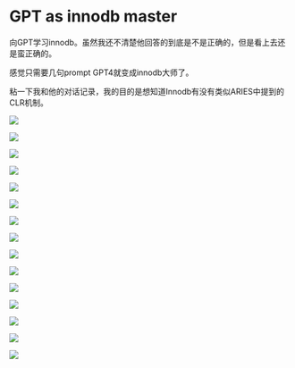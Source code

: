 # GPT as innodb master

向GPT学习innodb。虽然我还不清楚他回答的到底是不是正确的，但是看上去还是蛮正确的。

感觉只需要几句prompt GPT4就变成innodb大师了。

粘一下我和他的对话记录，我的目的是想知道Innodb有没有类似ARIES中提到的CLR机制。

![](https://picsheep.oss-cn-beijing.aliyuncs.com/pic/20230503110626.png)

![](https://picsheep.oss-cn-beijing.aliyuncs.com/pic/20230503110800.png)

![](https://picsheep.oss-cn-beijing.aliyuncs.com/pic/20230503110818.png)

![](https://picsheep.oss-cn-beijing.aliyuncs.com/pic/20230503110830.png)

![](https://picsheep.oss-cn-beijing.aliyuncs.com/pic/20230503110850.png)

![](https://picsheep.oss-cn-beijing.aliyuncs.com/pic/20230503110903.png)

![](https://picsheep.oss-cn-beijing.aliyuncs.com/pic/20230503110927.png)

![](https://picsheep.oss-cn-beijing.aliyuncs.com/pic/20230503110940.png)

![](https://picsheep.oss-cn-beijing.aliyuncs.com/pic/20230503111006.png)

![](https://picsheep.oss-cn-beijing.aliyuncs.com/pic/20230503111504.png)

![](https://picsheep.oss-cn-beijing.aliyuncs.com/pic/20230503111524.png)

![](https://picsheep.oss-cn-beijing.aliyuncs.com/pic/20230503111549.png)

![](https://picsheep.oss-cn-beijing.aliyuncs.com/pic/20230503111603.png)

![](https://picsheep.oss-cn-beijing.aliyuncs.com/pic/20230503111623.png)

![](https://picsheep.oss-cn-beijing.aliyuncs.com/pic/20230503111721.png)

